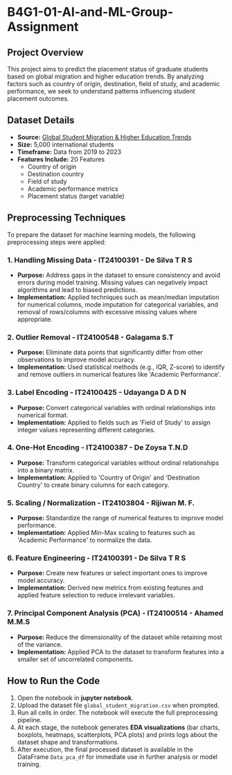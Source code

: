 # B4G1-01-AI-and-ML-Group-Assignment

## Project Overview

This project aims to predict the placement status of graduate students based on global migration and higher education trends. By analyzing factors such as country of origin, destination, field of study, and academic performance, we seek to understand patterns influencing student placement outcomes.

## Dataset Details

- **Source:** [Global Student Migration & Higher Education Trends](https://www.kaggle.com/datasets/atharvasoundankar/global-student-migration-and-higher-education-trends)
- **Size:** 5,000 international students
- **Timeframe:** Data from 2019 to 2023
- **Features Include:** 20 Features
  - Country of origin
  - Destination country
  - Field of study
  - Academic performance metrics
  - Placement status (target variable)

## Preprocessing Techniques

To prepare the dataset for machine learning models, the following preprocessing steps were applied:

### 1. Handling Missing Data - IT24100391 - De Silva T R S  
- **Purpose:** Address gaps in the dataset to ensure consistency and avoid errors during model training. Missing values can negatively impact algorithms and lead to biased predictions.
- **Implementation:** Applied techniques such as mean/median imputation for numerical columns, mode imputation for categorical variables, and removal of rows/columns with excessive missing values where appropriate.

### 2. Outlier Removal - IT24100548 - Galagama S.T 
- **Purpose:** Eliminate data points that significantly differ from other observations to improve model accuracy.
- **Implementation:** Used statistical methods (e.g., IQR, Z-score) to identify and remove outliers in numerical features like 'Academic Performance'.

### 3. Label Encoding - IT24100425 - Udayanga D A D N 
- **Purpose:** Convert categorical variables with ordinal relationships into numerical format.
- **Implementation:** Applied to fields such as 'Field of Study' to assign integer values representing different categories.

### 4. One-Hot Encoding - IT24100387 - De Zoysa T.N.D 
- **Purpose:** Transform categorical variables without ordinal relationships into a binary matrix.
- **Implementation:** Applied to 'Country of Origin' and 'Destination Country' to create binary columns for each category.

### 5. Scaling / Normalization - IT24103804 - Rijiwan M. F.
- **Purpose:** Standardize the range of numerical features to improve model performance.
- **Implementation:** Applied Min-Max scaling to features such as 'Academic Performance' to normalize the data.

### 6. Feature Engineering - IT24100391 - De Silva T R S 
- **Purpose:** Create new features or select important ones to improve model accuracy.
- **Implementation:** Derived new metrics from existing features and applied feature selection to reduce irrelevant variables.

### 7. Principal Component Analysis (PCA) - IT24100514 - Ahamed M.M.S 
- **Purpose:** Reduce the dimensionality of the dataset while retaining most of the variance.
- **Implementation:** Applied PCA to the dataset to transform features into a smaller set of uncorrelated components.

##  How to Run the Code
1. Open the notebook in **jupyter notebook**.
2. Upload the dataset file `global_student_migration.csv` when prompted.  
3. Run all cells in order. The notebook will execute the full preprocessing pipeline.
4. At each stage, the notebook generates **EDA visualizations** (bar charts, boxplots, heatmaps, scatterplots, PCA plots) and prints logs about the dataset shape and transformations.  
5. After execution, the final processed dataset is available in the DataFrame `Data_pca_df` for immediate use in further analysis or model training.  
